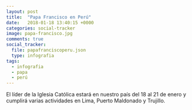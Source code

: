 ```yaml
---
layout: post
title:  "Papa Francisco en Perú"
date:   2018-01-18 13:40:15 +0000
categories: social-tracker
image: papa-francisco.jpg
comments: true
social_tracker:
  file: papafranciscoperu.json
  type: infografia
tags:
  - infografia
  - papa
  - perú
---
```


 El líder de la Iglesia Católica estará en nuestro país del 18 al 21 de enero y cumplirá varias actividades en Lima, Puerto Maldonado y Trujillo.
